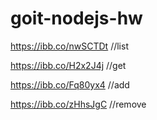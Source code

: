# goit-nodejs-hw

https://ibb.co/nwSCTDt //list

https://ibb.co/H2x2J4j //get

https://ibb.co/Fq80yx4 //add

https://ibb.co/zHhsJgC //remove
